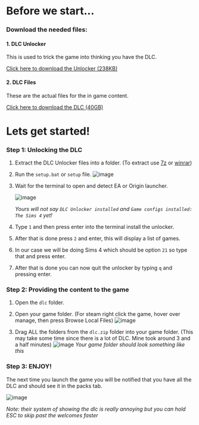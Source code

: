 # Before we start...

### Download the needed files:

#### 1. DLC Unlocker
This is used to trick the game into thinking you have the DLC.

[Click here to download the Unlocker (238KB)](https://img.ladz.site/u/dlc-unlocker.zip)

#### 2. DLC Files
These are the actual files for the in game content.

[Click here to download the DLC (40GB)](https://img.ladz.site/u/dlc.zip)

# Lets get started!

### Step 1: Unlocking the DLC
1. Extract the DLC Unlocker files into a folder. (To extract use [7z](https://www.7-zip.org/) or [winrar](https://www.win-rar.com/start.html?&L=0))
2. Run the `setup.bat` or `setup` file.
   ![image](https://github.com/user-attachments/assets/a00dddd2-e841-4215-b2ac-72e1bf483ca8)
4. Wait for the terminal to open and detect EA or Origin launcher.

   ![image](https://github.com/user-attachments/assets/e261dc63-54fe-470c-ac71-174d23af0764)
   
   _Yours will not say `DLC Unlocker installed` and `Game configs installed: The Sims 4` yet!_
6. Type `1` and then press enter into the terminal install the unlocker.
7. After that is done press `2` and enter, this will display a list of games.
8. In our case we will be doing Sims 4 which should be option `21` so type that and press enter.
9. After that is done you can now quit the unlocker by typing `q` and pressing enter.

### Step 2: Providing the content to the game
1. Open the `dlc` folder.
2. Open your game folder. (For steam right click the game, hover over manage, then press Browse Local Files)
   ![image](https://github.com/user-attachments/assets/e718defb-68ec-4ac1-bbf7-801583e0c261)

4. Drag ALL the folders from the `dlc.zip` folder into your game folder. (This may take some time since there is a lot of DLC. Mine took around 3 and a half minutes)
   ![image](https://github.com/user-attachments/assets/e3d25c98-234d-4bf3-9178-0dd233c2b7f7)
   _Your game folder should look something like this_


### Step 3: ENJOY!
The next time you launch the game you will be notified that you have all the DLC and should see it in the packs tab.

![image](https://github.com/user-attachments/assets/86718ed9-8bea-426a-8da1-69c51e2b7c5b)

_Note: their system of showing the dlc is really annoying but you can hold ESC to skip past the welcomes faster_
